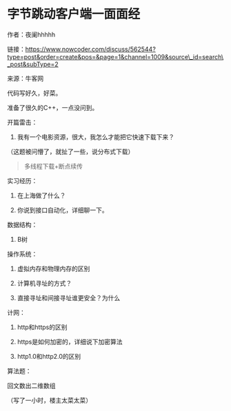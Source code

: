 # 字节跳动客户端一面面经

作者：夜阑hhhhh

链接：https://www.nowcoder.com/discuss/562544?type=post&order=create&pos=&page=1&channel=1009&source\_id=search\_post&subType=2

来源：牛客网



代码写好久，好菜。

准备了很久的C++，一点没问到。

开篇雷击：

1. 我有一个电影资源，很大，我怎么才能把它快速下载下来？

（这题被问懵了，就扯了一些，说分布式下载）

> 多线程下载+断点续传

实习经历：

1. 在上海做了什么？

2. 你说到接口自动化，详细聊一下。



数据结构：

1. B树



操作系统：

1. 虚拟内存和物理内存的区别

2. 计算机寻址的方式？

3. 直接寻址和间接寻址谁更安全？为什么



计网：

1. http和https的区别

2. https是如何加密的，详细说下加密算法

3. http1.0和http2.0的区别



算法题：

回文数出二维数组

（写了一小时，楼主太菜太菜）


